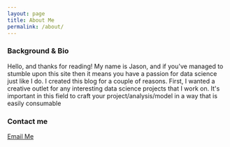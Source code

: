 ```yaml
---
layout: page
title: About Me
permalink: /about/
---
```

### Background & Bio

Hello, and thanks for reading!  My name is Jason, and if you've managed to stumble upon this site then it means you have a passion for data science just like I do.  I created this blog for a couple of reasons.  First, I wanted a creative outlet for any interesting data science projects that I work on.  It's important in this field to craft your project/analysis/model in a way that is easily consumable

### Contact me

[Email Me](mailto:22adamj22@gmail.com)
<!--stackedit_data:
eyJoaXN0b3J5IjpbMTcxNDY2MTIyN119
-->